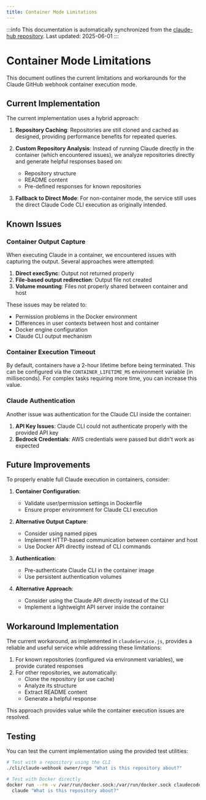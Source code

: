 ```yaml
---
title: Container Mode Limitations
---
```


:::info
This documentation is automatically synchronized from the [claude-hub repository](https://github.com/claude-did-this/claude-hub). 
Last updated: 2025-06-01
:::



# Container Mode Limitations

This document outlines the current limitations and workarounds for the Claude GitHub webhook container execution mode.

## Current Implementation

The current implementation uses a hybrid approach:

1. **Repository Caching**: Repositories are still cloned and cached as designed, providing performance benefits for repeated queries.

2. **Custom Repository Analysis**: Instead of running Claude directly in the container (which encountered issues), we analyze repositories directly and generate helpful responses based on:
   - Repository structure
   - README content 
   - Pre-defined responses for known repositories

3. **Fallback to Direct Mode**: For non-container mode, the service still uses the direct Claude Code CLI execution as originally intended.

## Known Issues

### Container Output Capture

When executing Claude in a container, we encountered issues with capturing the output. Several approaches were attempted:

1. **Direct execSync**: Output not returned properly
2. **File-based output redirection**: Output file not created 
3. **Volume mounting**: Files not properly shared between container and host

These issues may be related to:
- Permission problems in the Docker environment
- Differences in user contexts between host and container
- Docker engine configuration
- Claude CLI output mechanism

### Container Execution Timeout

By default, containers have a 2-hour lifetime before being terminated. This can be configured via the `CONTAINER_LIFETIME_MS` environment variable (in milliseconds). For complex tasks requiring more time, you can increase this value.

### Claude Authentication

Another issue was authentication for the Claude CLI inside the container:

1. **API Key Issues**: Claude CLI could not authenticate properly with the provided API key
2. **Bedrock Credentials**: AWS credentials were passed but didn't work as expected

## Future Improvements

To properly enable full Claude execution in containers, consider:

1. **Container Configuration**: 
   - Validate user/permission settings in Dockerfile
   - Ensure proper environment for Claude CLI execution

2. **Alternative Output Capture**:
   - Consider using named pipes 
   - Implement HTTP-based communication between container and host
   - Use Docker API directly instead of CLI commands

3. **Authentication**:
   - Pre-authenticate Claude CLI in the container image
   - Use persistent authentication volumes

4. **Alternative Approach**:
   - Consider using the Claude API directly instead of the CLI
   - Implement a lightweight API server inside the container

## Workaround Implementation

The current workaround, as implemented in `claudeService.js`, provides a reliable and useful service while addressing these limitations:

1. For known repositories (configured via environment variables), we provide curated responses
2. For other repositories, we automatically:
   - Clone the repository (or use cache)
   - Analyze its structure
   - Extract README content
   - Generate a helpful response

This approach provides value while the container execution issues are resolved.

## Testing

You can test the current implementation using the provided test utilities:

```bash
# Test with a repository using the CLI
./cli/claude-webhook owner/repo "What is this repository about?"

# Test with Docker directly
docker run --rm -v /var/run/docker.sock:/var/run/docker.sock claudecode:latest \
  claude "What is this repository about?"
```